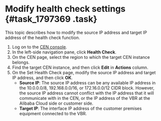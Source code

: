 # Modify health check settings {#task_1797369 .task}

This topic describes how to modify the source IP address and target IP address of the health check function.

1.  Log on to the [CEN console](https://partners-intl.console.aliyun.com/#/cbn).
2.  In the left-side navigation pane, click **Health Check**.
3.  On the CEN page, select the region to which the target CEN instance belongs.
4.  Find the target CEN instance, and then click **Edit** in **Actions** column.
5.  On the Set Health Check page, modify the source IP address and target IP address, and then click **OK**. 
    -   **Source IP**: The source IP address can be any available IP address in the 10.0.0.0/8, 192.168.0.0/16, or 172.16.0.0/12 CIDR block. However, the source IP address cannot conflict with the IP address that it will communicate with in the CEN, or the IP address of the VBR at the Alibaba Cloud side or customer side.
    -   **Target IP**: The interface IP address of the customer premises equipment connected to the VBR.

